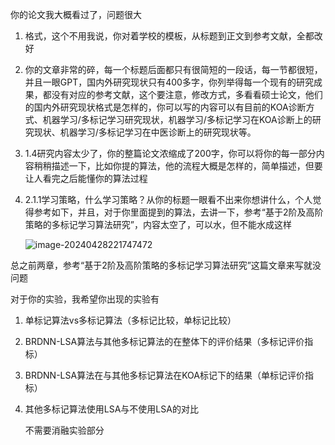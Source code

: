 你的论文我大概看过了，问题很大

1. 格式，这个不用我说，你对着学校的模板，从标题到正文到参考文献，全都改好

2. 你的文章非常的碎，每一个标题后面都只有很简短的一段话，每一节都很短，并且一眼GPT，国内外研究现状只有400多字，你列举得每一个现有的研究成果，都没有对应的参考文献，这个要注意，修改方式，多看看硕士论文，他们的国内外研究现状格式是怎样的，你可以写的内容可以有目前的KOA诊断方式、机器学习/多标记学习研究现状，机器学习/多标记学习在KOA诊断上的研究现状、机器学习/多标记学习在中医诊断上的研究现状等。

3. 1.4研究内容太少了，你的整篇论文浓缩成了200字，你可以将你的每一部分内容稍稍描述一下，比如你提的算法，他的流程大概是怎样的，简单描述，但要让人看完之后能懂你的算法过程

4. 2.1.1学习策略，什么学习策略？从你的标题一眼看不出来你想讲什么，个人觉得参考如下，并且，对于你里面提到的算法，去讲一下，参考“基于2阶及高阶策略的多标记学习算法研究”，内容太空了，可以水，但不能水成这样

   ![image-20240428221747472](C:\Users\palpitate\AppData\Roaming\Typora\typora-user-images\image-20240428221747472.png)

总之前两章，参考“基于2阶及高阶策略的多标记学习算法研究”这篇文章来写就没问题

对于你的实验，我希望你出现的实验有

1. 单标记算法vs多标记算法（多标记比较，单标记比较）

2. BRDNN-LSA算法与其他多标记算法的在整体下的评价结果（多标记评价指标）

3. BRDNN-LSA算法在与其他多标记算法在KOA标记下的结果（单标记评价指标）

4. 其他多标记算法使用LSA与不使用LSA的对比

   不需要消融实验部分